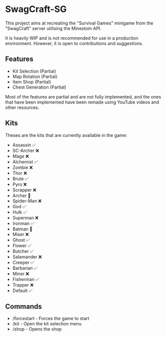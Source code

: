 # SwagCraft-SG
This project aims at recreating the "Survival Games" minigame from the "SwagCraft" server utilising the Minestom API.

It is heavily WIP and is not recommended for use in a production environment. However, it is open to contributions and suggestions.

## Features
- Kit Selection (Partial)
- Map Rotation (Partial)
- Item Shop (Partial)
- Chest Generation (Partial)

Most of the features are partial and are not fully implemented, and the ones that have been implemented have been remade
using YouTube videos and other resources.

## Kits
Theses are the kits that are currently available in the game:

- Assassin ✅
- SC-Archer ❌
- Mage ❌
- Alchemist ✅
- Zombie ❌
- Thor ❌
- Brute ✅
- Pyro ❌
- Scrapper ❌
- Archer 🚧
- Spider-Man ❌
- God ✅
- Hulk ✅
- Superman ❌
- Ironman ✅
- Batman 🚧
- Miser ❌
- Ghost ✅
- Flower ✅
- Butcher ✅
- Salamander ❌
- Creeper ✅
- Barbarian ✅
- Miner ❌
- Fisherman ✅
- Trapper ❌
- Default ✅

## Commands
- /forcestart - Forces the game to start
- /kit - Open the kit selection menu
- /shop - Opens the shop